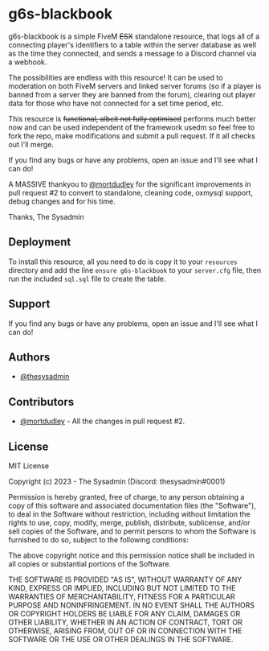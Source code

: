 
# g6s-blackbook

g6s-blackbook is a simple FiveM ~~ESX~~ standalone resource, that logs all of a connecting player's identifiers to a table within the server database as well as the time they connected, and sends a message to a Discord channel via a webhook.

The possibilities are endless with this resource! It can be used to moderation on both FiveM servers and linked server forums (so if a player is banned from a server they are banned from the forum), clearing out player data for those who have not connected for a set time period, etc.

This resource is ~~functional, albeit not fully optimised~~ performs much better now and can be used independent of the framework usedm so feel free to fork the repo, make modifications and submit a pull request. If it all checks out I'll merge.

If you find any bugs or have any problems, open an issue and I'll see what I can do!

A MASSIVE thankyou to [@mortdudley](https://github.com/mortdudley) for the significant improvements in pull request #2 to convert to standalone, cleaning code, oxmysql support, debug changes and for his time.

Thanks,
The Sysadmin
## Deployment

To install this resource, all you need to do is copy it to your `resources` directory and add the line `ensure g6s-blackbook` to your `server.cfg` file, then run the included `sql.sql` file to create the table.



## Support

If you find any bugs or have any problems, open an issue and I'll see what I can do!


## Authors

- [@thesysadmin](https://github.com/thesysadmindev)

## Contributors

- [@mortdudley](https://github.com/mortdudley) - All the changes in pull request #2.


## License

MIT License

Copyright (c) 2023 - The Sysadmin (Discord: thesysadmin#0001)

Permission is hereby granted, free of charge, to any person obtaining a copy
of this software and associated documentation files (the "Software"), to deal
in the Software without restriction, including without limitation the rights
to use, copy, modify, merge, publish, distribute, sublicense, and/or sell
copies of the Software, and to permit persons to whom the Software is
furnished to do so, subject to the following conditions:

The above copyright notice and this permission notice shall be included in all
copies or substantial portions of the Software.

THE SOFTWARE IS PROVIDED "AS IS", WITHOUT WARRANTY OF ANY KIND, EXPRESS OR
IMPLIED, INCLUDING BUT NOT LIMITED TO THE WARRANTIES OF MERCHANTABILITY,
FITNESS FOR A PARTICULAR PURPOSE AND NONINFRINGEMENT. IN NO EVENT SHALL THE
AUTHORS OR COPYRIGHT HOLDERS BE LIABLE FOR ANY CLAIM, DAMAGES OR OTHER
LIABILITY, WHETHER IN AN ACTION OF CONTRACT, TORT OR OTHERWISE, ARISING FROM,
OUT OF OR IN CONNECTION WITH THE SOFTWARE OR THE USE OR OTHER DEALINGS IN THE
SOFTWARE.

